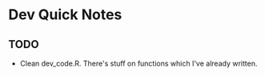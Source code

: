 # Dev Quick Notes

## TODO

* Clean dev_code.R. There's stuff on functions which I've already written.
